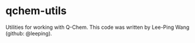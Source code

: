 qchem-utils
===========

Utilities for working with Q-Chem. This code was written by
Lee-Ping Wang (github: @leeping).
